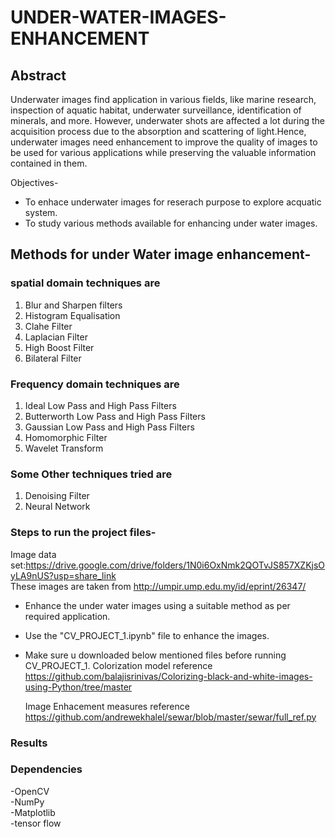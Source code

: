 
# UNDER-WATER-IMAGES-ENHANCEMENT
## Abstract
Underwater images find application in various fields, like marine research, inspection of aquatic habitat, underwater surveillance, identification of minerals, and more. However, underwater shots are affected a lot during the acquisition process due to the absorption and scattering of light.Hence, underwater images need enhancement to improve the quality of images to be used for various applications while preserving the valuable information contained in them.

Objectives- 
- To enhace underwater images for reserach purpose to explore acquatic system.
- To study various methods available for enhancing under water images.

## Methods for under Water image enhancement- 
### spatial domain techniques are
1. Blur and Sharpen filters
2. Histogram Equalisation
3. Clahe Filter
4. Laplacian Filter
5. High Boost Filter
6. Bilateral Filter
### Frequency domain techniques are 
1. Ideal Low Pass and High Pass Filters
2. Butterworth Low Pass and High Pass Filters
3. Gaussian Low Pass and High Pass Filters
4. Homomorphic Filter
5. Wavelet Transform
### Some Other techniques tried are
1. Denoising Filter
2. Neural Network


### Steps to run the project files- 
Image data set:https://drive.google.com/drive/folders/1N0i6OxNmk2QOTvJS857XZKjsOyLA9nUS?usp=share_link   
These images are taken from  http://umpir.ump.edu.my/id/eprint/26347/
- Enhance the under water images using a suitable method as per required application. 
- Use the "CV_PROJECT_1.ipynb" file to enhance the images. 
- Make sure u downloaded below mentioned files before running CV_PROJECT_1.
   Colorization model reference https://github.com/balajisrinivas/Colorizing-black-and-white-images-using-Python/tree/master
   
   Image Enhacement measures reference https://github.com/andrewekhalel/sewar/blob/master/sewar/full_ref.py

### Results

### Dependencies

-OpenCV  
-NumPy  
-Matplotlib  
-tensor flow  

